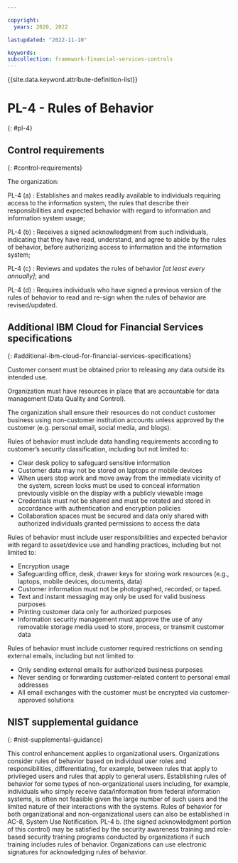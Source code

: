 ```yaml
---

copyright:
  years: 2020, 2022

lastupdated: "2022-11-10"

keywords: 
subcollection: framework-financial-services-controls
---
```


{{site.data.keyword.attribute-definition-list}}

               
# PL-4 - Rules of Behavior
{: #pl-4}

## Control requirements
{: #control-requirements}

The organization:

PL-4 (a)
    : Establishes and makes readily available to individuals requiring access to the information system, the rules that describe their responsibilities and expected behavior with regard to information and information system usage;

PL-4 (b)
    : Receives a signed acknowledgment from such individuals, indicating that they have read, understand, and agree to abide by the rules of behavior, before authorizing access to information and the information system;

PL-4 (c)
    : Reviews and updates the rules of behavior _[at least every annually]_; and

PL-4 (d)
    : Requires individuals who have signed a previous version of the rules of behavior to read and re-sign when the rules of behavior are revised/updated.

## Additional IBM Cloud for Financial Services specifications
{: #additional-ibm-cloud-for-financial-services-specifications}

Customer consent must be obtained prior to releasing any data outside its intended use.

Organization must have resources in place that are accountable for data management (Data Quality and Control).

The organization shall ensure their resources do not conduct customer business using non-customer institution accounts unless approved by the customer (e.g. personal email, social media, and blogs).

Rules of behavior must include data handling requirements according to customer’s security classification, including but not limited to:
- Clear desk policy to safeguard sensitive information
- Customer data may not be stored on laptops or mobile devices
- When users stop work and move away from the immediate vicinity of the system, screen locks must be used to conceal information previously visible on the display with a publicly viewable image
- Credentials must not be shared and must be rotated and stored in accordance with authentication and encryption policies
- Collaboration spaces must be secured and data only shared with authorized individuals granted permissions to access the data

Rules of behavior must include user responsibilities and expected behavior with regard to asset/device use and handling practices, including but not limited to:
- Encryption usage
- Safeguarding office, desk, drawer keys for storing work resources (e.g., laptops, mobile devices, documents, data)
- Customer information must not be photographed, recorded, or taped.
- Text and instant messaging may only be used for valid business purposes
- Printing customer data only for authorized purposes
- Information security management must approve the use of any removable storage media used to store, process, or transmit customer data

Rules of behavior must include customer required restrictions on sending external emails, including but not limited to:
- Only sending external emails for authorized business purposes
- Never sending or forwarding customer-related content to personal email addresses
- All email exchanges with the customer must be encrypted via customer-approved solutions

## NIST supplemental guidance
{: #nist-supplemental-guidance}

This control enhancement applies to organizational users. Organizations consider rules of behavior based on individual user roles and responsibilities, differentiating, for example, between rules that apply to privileged users and rules that apply to general users. Establishing rules of behavior for some types of non-organizational users including, for example, individuals who simply receive data/information from federal information systems, is often not feasible given the large number of such users and the limited nature of their interactions with the systems. Rules of behavior for both organizational and non-organizational users can also be established in AC-8, System Use Notification. PL-4 b. (the signed acknowledgment portion of this control) may be satisfied by the security awareness training and role-based security training programs conducted by organizations if such training includes rules of behavior. Organizations can use electronic signatures for acknowledging rules of behavior.





